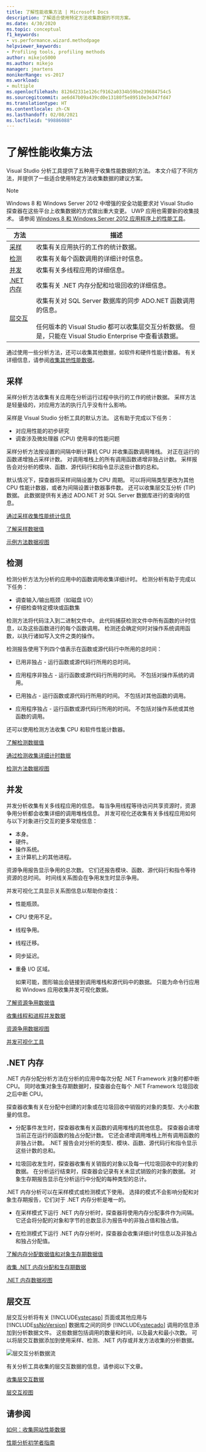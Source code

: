 ```yaml
---
title: 了解性能收集方法 | Microsoft Docs
description: 了解适合使用特定方法收集数据的不同方案。
ms.date: 4/30/2020
ms.topic: conceptual
f1_keywords:
- vs.performance.wizard.methodpage
helpviewer_keywords:
- Profiling tools, profiling methods
author: mikejo5000
ms.author: mikejo
manager: jmartens
monikerRange: vs-2017
ms.workload:
- multiple
ms.openlocfilehash: 8126d2331e126cf9162a0334b59be239684754c5
ms.sourcegitcommit: ae6d47b09a439cd0e13180f5e89510e3e347fd47
ms.translationtype: HT
ms.contentlocale: zh-CN
ms.lasthandoff: 02/08/2021
ms.locfileid: "99886088"
---
```

# <a name="understand-performance-collection-methods"></a>了解性能收集方法

Visual Studio 分析工具提供了五种用于收集性能数据的方法。 本文介绍了不同方法，并提供了一些适合使用特定方法收集数据的建议方案。

> [!NOTE]
> Windows 8 和 Windows Server 2012 中增强的安全功能要求对 Visual Studio 探查器在这些平台上收集数据的方式做出重大变更。 UWP 应用也需要新的收集技术。 请参阅 [Windows 8 和 Windows Server 2012 应用程序上的性能工具](../profiling/performance-tools-on-windows-8-and-windows-server-2012-applications.md)。

|方法|描述|
|------------|-----------------|
|[采样](#sampling)|收集有关应用执行的工作的统计数据。|
|[检测](#instrumentation)|收集有关每个函数调用的详细计时信息。|
|[并发](#concurrency)|收集有关多线程应用的详细信息。|
|[.NET 内存](#net-memory)|收集有关 .NET 内存分配和垃圾回收的详细信息。|
|[层交互](#tier-interaction)|收集有关对 SQL Server 数据库的同步 ADO.NET 函数调用的信息。<br /><br /> 任何版本的 Visual Studio 都可以收集层交互分析数据。 但是，只能在 Visual Studio Enterprise 中查看该数据。|

通过使用一些分析方法，还可以收集其他数据，如软件和硬件性能计数器。 有关详细信息，请参阅[收集其他性能数据](../profiling/collecting-additional-performance-data.md)。

## <a name="sampling"></a>采样

采样分析方法收集有关应用在分析运行过程中执行的工作的统计数据。 采样方法是轻量级的，对应用方法的执行几乎没有什么影响。

采样是 Visual Studio 分析工具的默认方法。 这有助于完成以下任务：

- 对应用性能的初步研究
- 调查涉及微处理器 (CPU) 使用率的性能问题

采样分析方法按设置的间隔中断计算机 CPU 并收集函数调用堆栈。 对正在运行的函数递增独占采样计数。 对调用堆栈上的所有调用函数递增非独占计数。 采样报告会对分析的模块、函数、源代码行和指令显示这些计数的总和。

默认情况下，探查器将采样间隔设置为 CPU 周期。 可以将间隔类型更改为其他 CPU 性能计数器，或者为间隔设置计数器事件数。 还可以收集层交互分析 (TIP) 数据。 此数据提供有关通过 ADO.NET 对 SQL Server 数据库进行的查询的信息。

[通过采样收集性能统计信息](../profiling/collecting-performance-statistics-by-using-sampling.md)

[了解采样数据值](../profiling/understanding-sampling-data-values.md)

[示例方法数据视图](../profiling/profiler-sampling-method-data-views.md)

## <a name="instrumentation"></a>检测

检测分析方法为分析的应用中的函数调用收集详细计时。 检测分析有助于完成以下任务：

- 调查输入/输出瓶颈（如磁盘 I/O）
- 仔细检查特定模块或函数集

检测方法将代码注入到二进制文件中。 此代码捕获检测文件中所有函数的计时信息，以及这些函数进行的每个函数调用。 检测还会确定何时对操作系统调用函数，以执行诸如写入文件之类的操作。

检测报告使用下列四个值表示在函数或源代码行中所用的总时间：

- 已用非独占 - 运行函数或源代码行所用的总时间。

- 应用程序非独占 - 运行函数或源代码行所用的时间。 不包括对操作系统的调用。

- 已用独占 - 运行函数或源代码行所用的时间。 不包括对其他函数的调用。

- 应用程序独占 - 运行函数或源代码行所用的时间。 不包括对操作系统或其他函数的调用。

还可以使用检测方法收集 CPU 和软件性能计数器。

[了解检测数据值](../profiling/understanding-instrumentation-data-values.md)

[通过检测收集详细计时数据](../profiling/collecting-detailed-timing-data-by-using-instrumentation.md)

[检测方法数据视图](../profiling/instrumentation-method-data-views.md)

## <a name="concurrency"></a>并发

并发分析收集有关多线程应用的信息。 每当争用线程等待访问共享资源时，资源争用分析都会收集详细的调用堆栈信息。 并发可视化还收集有关多线程应用如何与以下对象进行交互的更多常规信息：

- 本身。
- 硬件。
- 操作系统。
- 主计算机上的其他进程。

资源争用报告显示争用的总次数。 它们还报告模块、函数、源代码行和指令等待资源的总时间。 时间线关系图会在争用发生时显示争用。

并发可视化工具显示关系图信息以帮助你查找：

- 性能瓶颈。
- CPU 使用不足。
- 线程争用。
- 线程迁移。
- 同步延迟。
- 重叠 I/O 区域。

  如果可能，图形输出会链接到调用堆栈和源代码中的数据。 只能为命令行应用和 Windows 应用收集并发可视化数据。

[了解资源争用数据值](../profiling/understanding-resource-contention-data-values.md)

[收集线程和进程并发数据](../profiling/collecting-thread-and-process-concurrency-data.md)

[资源争用数据视图](../profiling/resource-contention-data-views.md)

[并发可视化工具](../profiling/concurrency-visualizer.md)

## <a name="net-memory"></a>.NET 内存

.NET 内存分配分析方法在分析的应用中每次分配 .NET Framework 对象时都中断 CPU。 同时收集对象生存期数据时，探查器会在每个 .NET Framework 垃圾回收之后中断 CPU。

探查器收集有关在分配中创建的对象或在垃圾回收中销毁的对象的类型、大小和数量的信息。

- 分配事件发生时，探查器收集有关函数的调用堆栈的其他信息。 探查器会递增当前正在运行的函数的独占分配计数。 它还会递增调用堆栈上所有调用函数的非独占计数。 .NET 报告会对分析的类型、模块、函数、源代码行和指令显示这些计数的总和。

- 垃圾回收发生时，探查器收集有关销毁的对象以及每一代垃圾回收中的对象的数据。 在分析运行结束时，探查器会记录有关未显式销毁的对象的数据。 对象生存期报告显示在分析运行中分配的每种类型的总计。

.NET 内存分析可以在采样模式或检测模式下使用。 选择的模式不会影响分配和对象生存期报告，它们对于 .NET 内存分析是唯一的。

- 在采样模式下运行 .NET 内存分析时，探查器将使用内存分配事件作为间隔。 它还会将分配的对象和字节的总数显示为报告中的非独占值和独占值。

- 在检测模式下运行 .NET 内存分析时，探查器会收集详细计时信息以及非独占和独占分配值。

[了解内存分配数据值和对象生存期数据值](../profiling/understanding-memory-allocation-and-object-lifetime-data-values.md)

[收集 .NET 内存分配和生存期数据](../profiling/collecting-dotnet-memory-allocation-and-lifetime-data.md)

[.NET 内存数据视图](../profiling/dotnet-memory-data-views.md)

## <a name="tier-interaction"></a>层交互

层交互分析将有关 [!INCLUDE[vstecasp](../code-quality/includes/vstecasp_md.md)] 页面或其他应用与 [!INCLUDE[ssNoVersion](../data-tools/includes/ssnoversion_md.md)] 数据库之间的同步 [!INCLUDE[vstecado](../data-tools/includes/vstecado_md.md)] 调用的信息添加到分析数据文件。 这些数据包括调用的数量和时间，以及最大和最小次数。 可以将层交互数据添加到使用采样、检测、.NET 内存或并发方法收集的分析数据。

![层交互分析数据流](../profiling/media/tierinteraction_profilingtools.png "层交互分析数据流")

有关分析工具收集的层交互数据的信息，请参阅以下文章。

[收集层交互数据](../profiling/collecting-tier-interaction-data.md)

[层交互视图](../profiling/tier-interaction-views.md)

## <a name="see-also"></a>请参阅

[如何：收集网站性能数据](../profiling/how-to-collect-performance-data-for-a-web-site.md)

[性能分析初学者指南](../profiling/beginners-guide-to-performance-profiling.md)
